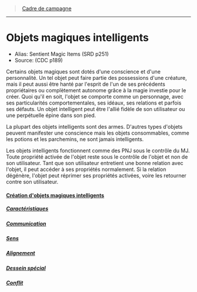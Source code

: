 ﻿>  [Cadre de campagne](index.md)

---


# Objets magiques intelligents

- Alias: Sentient Magic Items (SRD p251)
- Source: (CDC p189)

Certains objets magiques sont dotés d'une conscience et d'une personnalité. Un tel objet peut faire partie des possessions d'une créature, mais il peut aussi être hanté par l'esprit de l'un de ses précédents propriétaires ou complètement autonome grâce à la magie investie pour le créer. Quoi qu'il en soit, l'objet se comporte comme un personnage, avec ses particularités comportementales, ses idéaux, ses relations et parfois ses défauts. Un objet intelligent peut être l'allié fidèle de son utilisateur ou une perpétuelle épine dans son pied.

La plupart des objets intelligents sont des armes. D'autres types d'objets peuvent manifester une conscience mais les objets consommables, comme les potions et les parchemins, ne sont jamais intelligents.

Les objets intelligents fonctionnent comme des PNJ sous le contrôle du MJ. Toute propriété activée de l'objet reste sous le contrôle de l'objet et non de son utilisateur. Tant que son utilisateur entretient une bonne relation avec l'objet, il peut accéder à ses propriétés normalement. Si la relation dégénère, l'objet peut réprimer ses propriétés activées, voire les retourner contre son utilisateur.



#### [Création d'objets magiques intelligents](hd_sentient_magicitems_creation_dobjets_magiques_intelligents.md)



##### [Caractéristiques](hd_sentient_magicitems_caracteristiques.md)



##### [Communication](hd_sentient_magicitems_communication.md)



##### [Sens](hd_sentient_magicitems_sens.md)



##### [Alignement](hd_sentient_magicitems_alignement.md)



##### [Dessein spécial](hd_sentient_magicitems_dessein_special.md)



##### [Conflit](hd_sentient_magicitems_conflit.md)

